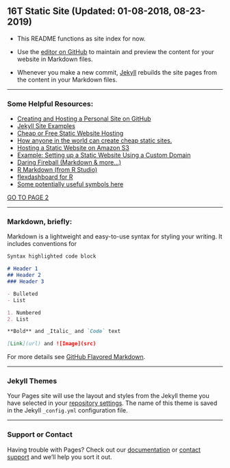 ## 16T Static Site (Updated: 01-08-2018, 08-23-2019)

- This README functions as site index for now.

- Use the [editor on GitHub](https://github.com/sixteentons/portaldemo/edit/master/README.md) to maintain and preview the content for your website in Markdown files.

- Whenever you make a new commit, [Jekyll](https://jekyllrb.com/) rebuilds the site pages from the content in your Markdown files.  
  
 - - -
### Some Helpful Resources:  
- [Creating and Hosting a Personal Site on GitHub](http://jmcglone.com/guides/github-pages/) 
- [Jekyll Site Examples](https://github.com/jekyll/jekyll/wiki/Sites)
- [Cheap or Free Static Website Hosting](http://alignedleft.com/resources/cheap-web-hosting)  
- [How anyone in the world can create cheap static sites.](http://katsenblog.com/post/85144002449/how-anyone-in-the-world-can-create-cheap-static)  
- [Hosting a Static Website on Amazon S3](http://docs.aws.amazon.com/AmazonS3/latest/dev/WebsiteHosting.html)  
- [Example: Setting up a Static Website Using a Custom Domain](http://docs.aws.amazon.com/AmazonS3/latest/dev/website-hosting-custom-domain-walkthrough.html) 
- [Daring Fireball (Markdown & more...)](https://daringfireball.net/projects/)  
- [R Markdown (from R Studio)](http://rmarkdown.rstudio.com/)  
- [flexdashboard for R](http://rmarkdown.rstudio.com/flexdashboard/)  
- [Some potentially useful symbols here](https://www.webpagefx.com/tools/emoji-cheat-sheet/)  

[GO TO PAGE 2](https://sixteentons.github.io/portaldemo/page2.md)   
  
 - - -
### Markdown, briefly:
Markdown is a lightweight and easy-to-use syntax for styling your writing. It includes conventions for

```markdown
Syntax highlighted code block

# Header 1
## Header 2
### Header 3

- Bulleted
- List

1. Numbered
2. List

**Bold** and _Italic_ and `Code` text

[Link](url) and ![Image](src)
```

For more details see [GitHub Flavored Markdown](https://guides.github.com/features/mastering-markdown/).  
 - - -
### Jekyll Themes

Your Pages site will use the layout and styles from the Jekyll theme you have selected in your [repository settings](https://github.com/sixteentons/portaldemo/settings). The name of this theme is saved in the Jekyll `_config.yml` configuration file.  
 - - -
### Support or Contact

Having trouble with Pages? Check out our [documentation](https://help.github.com/categories/github-pages-basics/) or [contact support](https://github.com/contact) and we’ll help you sort it out.
